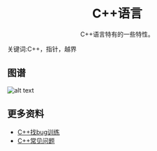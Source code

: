 <h1 align="center">C++语言</h1>
<p align="center">C++语言特有的一些特性。</p>
<p">关键词:C++，指针，越界</p>

## 图谱
![alt text](https://github.com/gonglei007/GameDevMind/blob/main/exports/2.2.C++语言.png?raw=true)

## 更多资料
* [C++找bug训练](https://github.com/gonglei007/GameDevMind/blob/main/mds/2.2.C++语言/C++找bug训练.md)
* [C++常见问题](https://github.com/gonglei007/GameDevMind/blob/main/mds/2.2.C++语言/C++常见问题.md)

